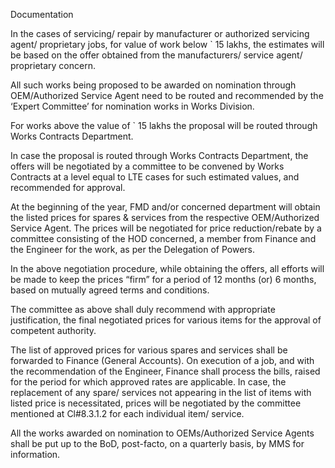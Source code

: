 Documentation

In the cases of servicing/ repair by manufacturer or authorized servicing agent/ proprietary jobs,
for value of work below ` 15 lakhs, the estimates will be based on the offer obtained from the
manufacturers/ service agent/ proprietary concern.

All such works being proposed to be awarded on nomination through OEM/Authorized Service
Agent need to be routed and recommended by the ‘Expert Committee’ for nomination works in
Works Division.

For works above the value of ` 15 lakhs the proposal will be routed through Works Contracts
Department.

In case the proposal is routed through Works Contracts Department, the offers will be negotiated
by a committee to be convened by Works Contracts at a level equal to LTE cases for such
estimated values, and recommended for approval.

At the beginning of the year, FMD and/or concerned department will obtain the listed prices for
spares & services from the respective OEM/Authorized Service Agent.
The prices will be negotiated for price reduction/rebate by a committee consisting of the HOD
concerned, a member from Finance and the Engineer for the work, as per the Delegation of
Powers.

In the above negotiation procedure, while obtaining the offers, all efforts will be made to keep
the prices “firm” for a period of 12 months (or) 6 months, based on mutually agreed terms and
conditions.

The committee as above shall duly recommend with appropriate justification, the final negotiated
prices for various items for the approval of competent authority.

The list of approved prices for various spares and services shall be forwarded to Finance
(General Accounts). On execution of a job, and with the recommendation of the Engineer,
Finance shall process the bills, raised for the period for which approved rates are applicable.
In case, the replacement of any spare/ services not appearing in the list of items with listed price
is necessitated, prices will be negotiated by the committee mentioned at Cl#8.3.1.2 for each
individual item/ service.

All the works awarded on nomination to OEMs/Authorized Service Agents shall be put up to the
BoD, post-facto, on a quarterly basis, by MMS for information.